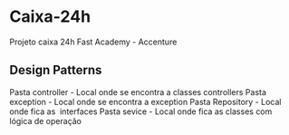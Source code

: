 # Caixa-24h
Projeto caixa 24h Fast Academy  - Accenture

## Design Patterns

Pasta controller - Local onde se encontra a classes controllers
Pasta  exception - Local onde se encontra a exception
Pasta Repository - Local onde fica as  interfaces
Pasta sevice - Local onde fica as classes com lógica de operação 